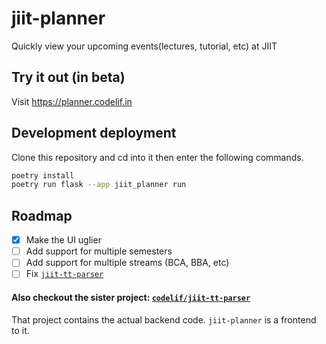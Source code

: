 # jiit-planner
Quickly view your upcoming events(lectures, tutorial, etc) at JIIT

## Try it out (in beta)
Visit https://planner.codelif.in

## Development deployment
Clone this repository and cd into it then enter the following commands.
```sh
poetry install
poetry run flask --app jiit_planner run
```

## Roadmap
 - [x] Make the UI uglier
 - [ ] Add support for multiple semesters
 - [ ] Add support for multiple streams (BCA, BBA, etc)
 - [ ] Fix [`jiit-tt-parser`](https://github.com/codelif/jiit-tt-parser)

#### Also checkout the sister project: [`codelif/jiit-tt-parser`](https://github.com/codelif/jiit-tt-parser)
That project contains the actual backend code. `jiit-planner` is a frontend to it.
